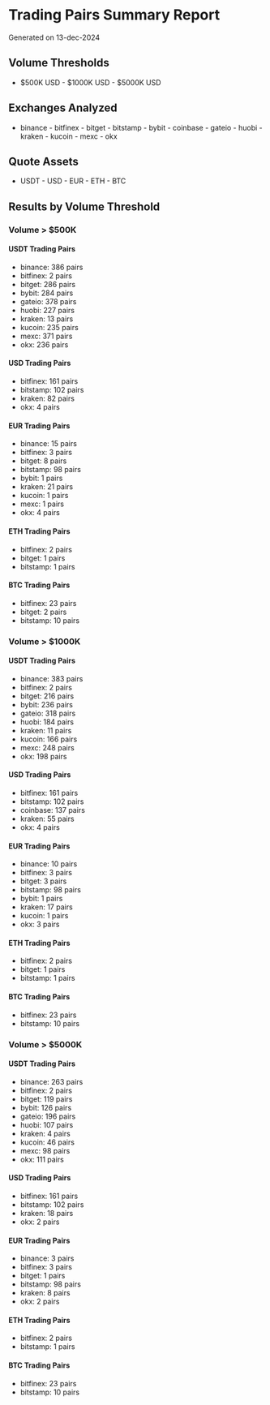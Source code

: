 # Trading Pairs Summary Report
Generated on 13-dec-2024

## Volume Thresholds
- $500K USD - $1000K USD - $5000K USD

## Exchanges Analyzed
- binance - bitfinex - bitget - bitstamp - bybit - coinbase - gateio - huobi - kraken - kucoin - mexc - okx

## Quote Assets
- USDT - USD - EUR - ETH - BTC

## Results by Volume Threshold

### Volume > $500K

#### USDT Trading Pairs
- binance: 386 pairs
- bitfinex: 2 pairs
- bitget: 286 pairs
- bybit: 284 pairs
- gateio: 378 pairs
- huobi: 227 pairs
- kraken: 13 pairs
- kucoin: 235 pairs
- mexc: 371 pairs
- okx: 236 pairs

#### USD Trading Pairs
- bitfinex: 161 pairs
- bitstamp: 102 pairs
- kraken: 82 pairs
- okx: 4 pairs

#### EUR Trading Pairs
- binance: 15 pairs
- bitfinex: 3 pairs
- bitget: 8 pairs
- bitstamp: 98 pairs
- bybit: 1 pairs
- kraken: 21 pairs
- kucoin: 1 pairs
- mexc: 1 pairs
- okx: 4 pairs

#### ETH Trading Pairs
- bitfinex: 2 pairs
- bitget: 1 pairs
- bitstamp: 1 pairs

#### BTC Trading Pairs
- bitfinex: 23 pairs
- bitget: 2 pairs
- bitstamp: 10 pairs

### Volume > $1000K

#### USDT Trading Pairs
- binance: 383 pairs
- bitfinex: 2 pairs
- bitget: 216 pairs
- bybit: 236 pairs
- gateio: 318 pairs
- huobi: 184 pairs
- kraken: 11 pairs
- kucoin: 166 pairs
- mexc: 248 pairs
- okx: 198 pairs

#### USD Trading Pairs
- bitfinex: 161 pairs
- bitstamp: 102 pairs
- coinbase: 137 pairs
- kraken: 55 pairs
- okx: 4 pairs

#### EUR Trading Pairs
- binance: 10 pairs
- bitfinex: 3 pairs
- bitget: 3 pairs
- bitstamp: 98 pairs
- bybit: 1 pairs
- kraken: 17 pairs
- kucoin: 1 pairs
- okx: 3 pairs

#### ETH Trading Pairs
- bitfinex: 2 pairs
- bitget: 1 pairs
- bitstamp: 1 pairs

#### BTC Trading Pairs
- bitfinex: 23 pairs
- bitstamp: 10 pairs

### Volume > $5000K

#### USDT Trading Pairs
- binance: 263 pairs
- bitfinex: 2 pairs
- bitget: 119 pairs
- bybit: 126 pairs
- gateio: 196 pairs
- huobi: 107 pairs
- kraken: 4 pairs
- kucoin: 46 pairs
- mexc: 98 pairs
- okx: 111 pairs

#### USD Trading Pairs
- bitfinex: 161 pairs
- bitstamp: 102 pairs
- kraken: 18 pairs
- okx: 2 pairs

#### EUR Trading Pairs
- binance: 3 pairs
- bitfinex: 3 pairs
- bitget: 1 pairs
- bitstamp: 98 pairs
- kraken: 8 pairs
- okx: 2 pairs

#### ETH Trading Pairs
- bitfinex: 2 pairs
- bitstamp: 1 pairs

#### BTC Trading Pairs
- bitfinex: 23 pairs
- bitstamp: 10 pairs
